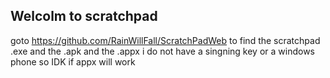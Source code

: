 ## Welcolm to scratchpad 
goto
https://github.com/RainWillFall/ScratchPadWeb
to find the scratchpad .exe
and the .apk
and the .appx
i do not have a singning key or a windows phone so IDK if appx will work
